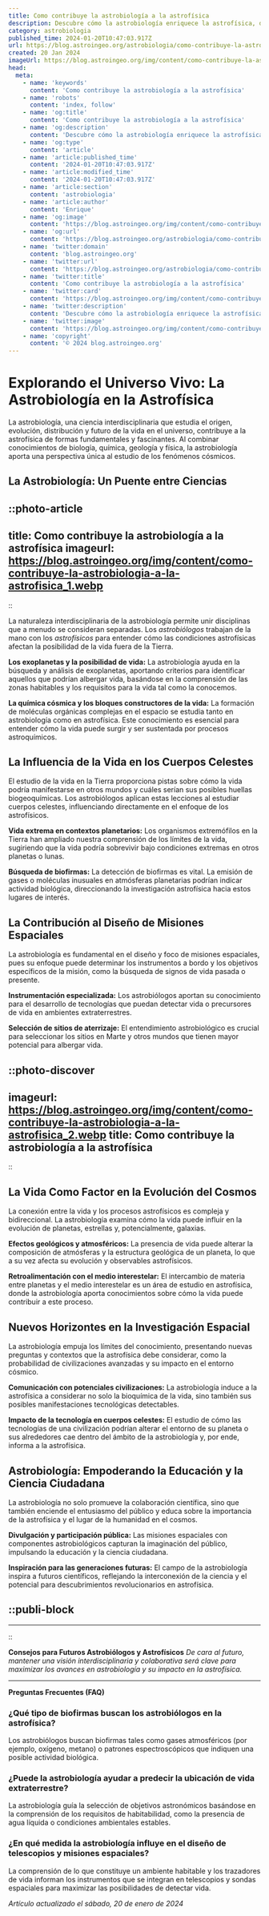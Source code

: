 ```yaml
---
title: Como contribuye la astrobiología a la astrofísica
description: Descubre cómo la astrobiología enriquece la astrofísica, desentrañando el vínculo entre la vida y el cosmos. Explora con nosotros este fascinante campo.
category: astrobiologia
published_time: 2024-01-20T10:47:03.917Z
url: https://blog.astroingeo.org/astrobiologia/como-contribuye-la-astrobiologia-a-la-astrofisica
created: 20 Jan 2024
imageUrl: https://blog.astroingeo.org/img/content/como-contribuye-la-astrobiologia-a-la-astrofisica_1.webp
head:
  meta:
    - name: 'keywords'
      content: 'Como contribuye la astrobiología a la astrofísica'
    - name: 'robots'
      content: 'index, follow'
    - name: 'og:title'
      content: 'Como contribuye la astrobiología a la astrofísica'
    - name: 'og:description'
      content: 'Descubre cómo la astrobiología enriquece la astrofísica, desentrañando el vínculo entre la vida y el cosmos. Explora con nosotros este fascinante campo.'
    - name: 'og:type'
      content: 'article'
    - name: 'article:published_time'
      content: '2024-01-20T10:47:03.917Z'
    - name: 'article:modified_time'
      content: '2024-01-20T10:47:03.917Z'
    - name: 'article:section'
      content: 'astrobiologia'
    - name: 'article:author'
      content: 'Enrique'
    - name: 'og:image'
      content: 'https://blog.astroingeo.org/img/content/como-contribuye-la-astrobiologia-a-la-astrofisica_1.webp'
    - name: 'og:url'
      content: 'https://blog.astroingeo.org/astrobiologia/como-contribuye-la-astrobiologia-a-la-astrofisica'
    - name: 'twitter:domain'
      content: 'blog.astroingeo.org'
    - name: 'twitter:url'
      content: 'https://blog.astroingeo.org/astrobiologia/como-contribuye-la-astrobiologia-a-la-astrofisica'
    - name: 'twitter:title'
      content: 'Como contribuye la astrobiología a la astrofísica'
    - name: 'twitter:card'
      content: 'https://blog.astroingeo.org/img/content/como-contribuye-la-astrobiologia-a-la-astrofisica_1.webp'
    - name: 'twitter:description'
      content: 'Descubre cómo la astrobiología enriquece la astrofísica, desentrañando el vínculo entre la vida y el cosmos. Explora con nosotros este fascinante campo.'
    - name: 'twitter:image'
      content: 'https://blog.astroingeo.org/img/content/como-contribuye-la-astrobiologia-a-la-astrofisica_1.webp'
    - name: 'copyright'
      content: '© 2024 blog.astroingeo.org'
---
```

# Explorando el Universo Vivo: La Astrobiología en la Astrofísica

La astrobiología, una ciencia interdisciplinaria que estudia el origen, evolución, distribución y futuro de la vida en el universo, contribuye a la astrofísica de formas fundamentales y fascinantes. Al combinar conocimientos de biología, química, geología y física, la astrobiología aporta una perspectiva única al estudio de los fenómenos cósmicos.

## La Astrobiología: Un Puente entre Ciencias

::photo-article
---
title: Como contribuye la astrobiología a la astrofísica
imageurl: https://blog.astroingeo.org/img/content/como-contribuye-la-astrobiologia-a-la-astrofisica_1.webp
---
::


La naturaleza interdisciplinaria de la astrobiología permite unir disciplinas que a menudo se consideran separadas. Los *astrobiólogos* trabajan de la mano con los *astrofísicos* para entender cómo las condiciones astrofísicas afectan la posibilidad de la vida fuera de la Tierra.

**Los exoplanetas y la posibilidad de vida:** La astrobiología ayuda en la búsqueda y análisis de exoplanetas, aportando criterios para identificar aquellos que podrían albergar vida, basándose en la comprensión de las zonas habitables y los requisitos para la vida tal como la conocemos.

**La química cósmica y los bloques constructores de la vida:** La formación de moléculas orgánicas complejas en el espacio se estudia tanto en astrobiología como en astrofísica. Este conocimiento es esencial para entender cómo la vida puede surgir y ser sustentada por procesos astroquímicos.

## La Influencia de la Vida en los Cuerpos Celestes
El estudio de la vida en la Tierra proporciona pistas sobre cómo la vida podría manifestarse en otros mundos y cuáles serían sus posibles huellas biogeoquímicas. Los astrobiólogos aplican estas lecciones al estudiar cuerpos celestes, influenciando directamente en el enfoque de los astrofísicos.

**Vida extrema en contextos planetarios:** Los organismos extremófilos en la Tierra han ampliado nuestra comprensión de los límites de la vida, sugiriendo que la vida podría sobrevivir bajo condiciones extremas en otros planetas o lunas.

**Búsqueda de biofirmas:** La detección de biofirmas es vital. La emisión de gases o moléculas inusuales en atmósferas planetarias podrían indicar actividad biológica, direccionando la investigación astrofísica hacia estos lugares de interés.

## La Contribución al Diseño de Misiones Espaciales
La astrobiología es fundamental en el diseño y foco de misiones espaciales, pues su enfoque puede determinar los instrumentos a bordo y los objetivos específicos de la misión, como la búsqueda de signos de vida pasada o presente.

**Instrumentación especializada:** Los astrobiólogos aportan su conocimiento para el desarrollo de tecnologías que puedan detectar vida o precursores de vida en ambientes extraterrestres.

**Selección de sitios de aterrizaje:** El entendimiento astrobiológico es crucial para seleccionar los sitios en Marte y otros mundos que tienen mayor potencial para albergar vida.


::photo-discover
---
imageurl: https://blog.astroingeo.org/img/content/como-contribuye-la-astrobiologia-a-la-astrofisica_2.webp
title: Como contribuye la astrobiología a la astrofísica
---
::


## La Vida Como Factor en la Evolución del Cosmos
La conexión entre la vida y los procesos astrofísicos es compleja y bidireccional. La astrobiología examina cómo la vida puede influir en la evolución de planetas, estrellas y, potencialmente, galaxias.

**Efectos geológicos y atmosféricos:** La presencia de vida puede alterar la composición de atmósferas y la estructura geológica de un planeta, lo que a su vez afecta su evolución y observables astrofísicos.

**Retroalimentación con el medio interestelar:** El intercambio de materia entre planetas y el medio interestelar es un área de estudio en astrofísica, donde la astrobiología aporta conocimientos sobre cómo la vida puede contribuir a este proceso.

## Nuevos Horizontes en la Investigación Espacial
La astrobiología empuja los límites del conocimiento, presentando nuevas preguntas y contextos que la astrofísica debe considerar, como la probabilidad de civilizaciones avanzadas y su impacto en el entorno cósmico.

**Comunicación con potenciales civilizaciones:** La astrobiología induce a la astrofísica a considerar no solo la bioquímica de la vida, sino también sus posibles manifestaciones tecnológicas detectables.

**Impacto de la tecnología en cuerpos celestes:** El estudio de cómo las tecnologías de una civilización podrían alterar el entorno de su planeta o sus alrededores cae dentro del ámbito de la astrobiología y, por ende, informa a la astrofísica.

## Astrobiología: Empoderando la Educación y la Ciencia Ciudadana
La astrobiología no solo promueve la colaboración científica, sino que también enciende el entusiasmo del público y educa sobre la importancia de la astrofísica y el lugar de la humanidad en el cosmos.

**Divulgación y participación pública:** Las misiones espaciales con componentes astrobiológicos capturan la imaginación del público, impulsando la educación y la ciencia ciudadana.

**Inspiración para las generaciones futuras:** El campo de la astrobiología inspira a futuros científicos, reflejando la interconexión de la ciencia y el potencial para descubrimientos revolucionarios en astrofísica.


  ::publi-block
  ---
  ---
  ::
  
  
**Consejos para Futuros Astrobiólogos y Astrofísicos**
*De cara al futuro, mantener una visión interdisciplinaria y colaborativa será clave para maximizar los avances en astrobiología y su impacto en la astrofísica.*

---

**Preguntas Frecuentes (FAQ)**

### ¿Qué tipo de biofirmas buscan los astrobiólogos en la astrofísica?
Los astrobiólogos buscan biofirmas tales como gases atmosféricos (por ejemplo, oxígeno, metano) o patrones espectroscópicos que indiquen una posible actividad biológica.

### ¿Puede la astrobiología ayudar a predecir la ubicación de vida extraterrestre?
La astrobiología guía la selección de objetivos astronómicos basándose en la comprensión de los requisitos de habitabilidad, como la presencia de agua líquida o condiciones ambientales estables.

### ¿En qué medida la astrobiología influye en el diseño de telescopios y misiones espaciales?
La comprensión de lo que constituye un ambiente habitable y los trazadores de vida informan los instrumentos que se integran en telescopios y sondas espaciales para maximizar las posibilidades de detectar vida.

_Artículo actualizado el sábado, 20 de enero de 2024_